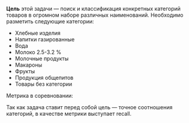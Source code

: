 **Цель** этой задачи — поиск и классификация конкретных категорий товаров в огромном наборе различных наименований. Необходимо разметить следующие категории:

 - Хлебные изделия
 - Напитки газированные
 - Вода
 - Молоко 2.5-3.2 %
 - Молочные продукты
 - Макароны
 - Фрукты
 - Продукция общепитов
 - Товары без категории


Метрика в соревновании:

Так как задача ставит перед собой цель — точное соотношения категорий, в качестве метрики выступает recall.
